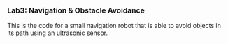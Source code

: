 ### Lab3: Navigation & Obstacle Avoidance

This is the code for a small navigation robot that is able to avoid objects in its path using an ultrasonic sensor.

